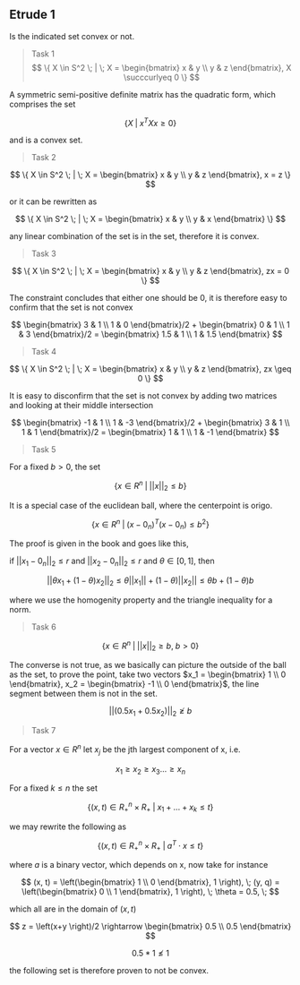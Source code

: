 ## Etrude 1
Is the indicated set convex or not.

> Task 1
$$
\{ X \in S^2 \; | \; X = \begin{bmatrix} x & y \\ y & z  \end{bmatrix}, X \succcurlyeq 0 \}
$$

A symmetric semi-positive definite matrix has the quadratic form, which comprises the set

$$
\{ X \; | \; x^T Xx \geq 0 \}
$$

and is a convex set.

> Task 2

$$
\{ X \in S^2 \; | \; X = \begin{bmatrix} x & y \\ y & z  \end{bmatrix}, x = z \}
$$

or it can be rewritten as

$$
\{ X \in S^2 \; | \; X = \begin{bmatrix} x & y \\ y & x  \end{bmatrix} \}
$$

any linear combination of the set is in the set, therefore it is convex.

> Task 3

$$
\{ X \in S^2 \; | \; X = \begin{bmatrix} x & y \\ y & z  \end{bmatrix}, zx  = 0 \}
$$

The constraint concludes that either one should be 0, it is therefore easy to confirm that the set is not convex

$$
\begin{bmatrix} 
3 & 1 \\
1 & 0
\end{bmatrix}/2 + \begin{bmatrix} 
0 & 1 \\
1 & 3
\end{bmatrix}/2 = \begin{bmatrix} 
1.5 & 1 \\
1 & 1.5
\end{bmatrix}
$$

> Task 4

$$
\{ X \in S^2 \; | \; X = \begin{bmatrix} x & y \\ y & z  \end{bmatrix}, zx  \geq 0 \}
$$

It is easy to disconfirm that the set is not convex by adding two matrices and looking at their middle intersection


$$
\begin{bmatrix} 
-1 & 1 \\
1 & -3
\end{bmatrix}/2 + \begin{bmatrix} 
3 & 1 \\
1 & 1
\end{bmatrix}/2 = \begin{bmatrix} 
1 & 1 \\
1 & -1
\end{bmatrix}
$$

> Task 5

For a fixed $b > 0$, the set

$$
\{ x \in R^n \; | \; ||x||_2 \leq b\}
$$

It is a special case of the euclidean ball, where the centerpoint is origo.

$$
\{ x \in R^n \; | \; (x-0_n)^T(x-0_n) \leq b^2\}
$$

The proof is given in the book and goes like this,

if $||x_1-0_n||_2 \leq r$ and $||x_2-0_n||_2 \leq r$ and $\theta \in [0, 1]$, then

$$
||\theta x_1 + (1-\theta)x_2||_2 \leq \theta ||x_1|| + (1-\theta)||x_2|| \leq \theta b + (1-\theta) b
$$

where we use the homogenity property and the triangle inequality for a norm. 

> Task 6

$$
\{ x \in R^n \; | \; ||x||_2 \geq b, \; b > 0\}
$$

The converse is not true, as we basically can picture the outside of the ball as the set, to prove the point, take two vectors $x_1 = \begin{bmatrix} 1 \\ 0 \end{bmatrix}, x_2 = \begin{bmatrix} -1 \\ 0 \end{bmatrix}$, the line segment between them is not in the set.

$$
||(0.5x_1+0.5x_2)||_2 \ngeq b
$$

> Task 7

For a vector $x \in R^n$ let $x_j$ be the jth largest component of x, i.e.

$$
x_1 \geq x_2 \geq x_3 ... \geq x_n
$$

For a fixed $k \leq n$ the set

$$
\{ (x,t) \in R^n_+ \times R_+ \; | \; x_1 + ... + x_k \leq t \}
$$

we may rewrite the following as

$$
\{ (x,t) \in R^n_+ \times R_+ \; | \; a^T \cdot x \leq t\}
$$

where $a$ is a binary vector, which depends on x, now take for instance

$$
(x, t) = \left(\begin{bmatrix} 1 \\ 0 \end{bmatrix}, 1 \right), \; (y, q) = \left(\begin{bmatrix} 0 \\ 1 \end{bmatrix}, 1 \right), \; \theta = 0.5, \;
$$

which all are in the domain of $(x,t)$

$$
z = \left(x+y \right)/2 \rightarrow \begin{bmatrix} 0.5 \\ 0.5 \end{bmatrix} 
$$

$$
0.5 * 1 \nleq 1
$$

the following set is therefore proven to not be convex.